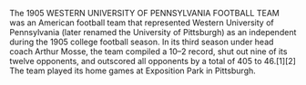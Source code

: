 The 1905 WESTERN UNIVERSITY OF PENNSYLVANIA FOOTBALL TEAM was an American football team that represented Western University of Pennsylvania (later renamed the University of Pittsburgh) as an independent during the 1905 college football season. In its third season under head coach Arthur Mosse, the team compiled a 10–2 record, shut out nine of its twelve opponents, and outscored all opponents by a total of 405 to 46.[1][2] The team played its home games at Exposition Park in Pittsburgh.
